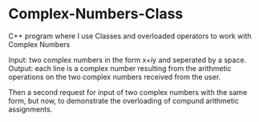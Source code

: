 # Complex-Numbers-Class
C++ program where I use Classes and overloaded operators to work with Complex Numbers


Input: two complex numbers in the form x+iy and seperated by a space.
Output: each line is a complex number resulting from the arithmetic operations on the two complex numbers received from the user.

Then a second request for input of two complex numbers with the same form, but now, to demonstrate the overloading of compund arithmetic assignments.
